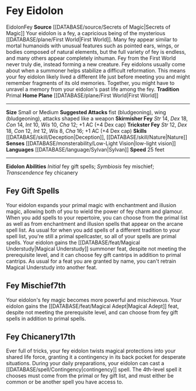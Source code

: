 ﻿---
id: '8'
land_speed: '25'
language:
- '[[DATABASE/language/Sylvan|Sylvan]]'
max_speed: '25'
name: Fey Eidolon
rarity: Common
sense:
- '[[DATABASE/monsterability/Low-Light Vision|low-light vision]]'
size: Small, Medium
skill:
- '[[DATABASE/skill/Deception|Deception]]'
- '[[DATABASE/skill/Nature|Nature]]'
source: '[[DATABASE/source/Secrets of Magic|Secrets of Magic]]'
speed:
- 25 feet
tradition:
- Primal
trait:
- '[[DATABASE/trait/Eidolon|Eidolon]]'
- '[[DATABASE/trait/Fey|Fey]]'
type: Summoner Eidolon

---
# Fey Eidolon

<span class="item-trait">Eidolon</span><span class="item-trait">Fey</span>
**Source** [[DATABASE/source/Secrets of Magic|Secrets of Magic]] 
Your eidolon is a fey, a capricious being of the mysterious [[DATABASE/plane/First World|First World]]. Many fey appear similar to mortal humanoids with unusual features such as pointed ears, wings, or bodies composed of natural elements, but the full variety of fey is endless, and many others appear completely inhuman. Fey from the First World never truly die, instead forming a new creature. Fey eidolons usually come about when a summoner helps stabilize a difficult reformation. This means your fey eidolon likely lived a different life just before meeting you and might remember fragments of its old memories. Together, you might have to unravel a memory from your eidolon's past life among the fey.
**Tradition** Primal
**Home Plane** [[DATABASE/plane/First World|First World]]

---
**Size** Small or Medium
**Suggested Attacks** fist (bludgeoning), wing (bludgeoning), attacks shaped like a weapon
**Skirmisher Fey** _Str_ 14, _Dex_ 18, _Con_ 14, _Int_ 10, _Wis_ 10, _Cha_ 12; +1 AC (+4 Dex cap)
**Trickster Fey** _Str_ 12, _Dex_ 18, _Con_ 12, _Int_ 12, _Wis_ 8, _Cha_ 16; +1 AC (+4 Dex cap)
**Skills** [[DATABASE/skill/Deception|Deception]], [[DATABASE/skill/Nature|Nature]]
**Senses** [[DATABASE/monsterability/Low-Light Vision|low-light vision]]
**Languages** [[DATABASE/language/Sylvan|Sylvan]]
**Speed** 25 feet

---
**Eidolon Abilities** _Initial_ fey gift spells; _Symbiosis_ fey mischief; _Transcendence_ fey chicanery

## Fey Gift Spells

Your eidolon expands your primal magic with enchantment and illusion magic, allowing both of you to wield the power of fey charm and glamour. When you add spells to your repertoire, you can choose from the primal list as well as from enchantment and illusion spells that appear on the arcane spell list. As usual for when you add spells of a different tradition to your spell list, you're still a primal spellcaster, so all of your spells are primal spells.
 Your eidolon gains the [[DATABASE/feat/Magical Understudy|Magical Understudy]] summoner feat, despite not meeting the prerequisite level, and it can choose fey gift cantrips in addition to primal cantrips. As usual for a feat you are granted by name, you can't retrain Magical Understudy into another feat.

## Fey Mischief<span class="item-type">7th</span>

Your eidolon's fey magic becomes more powerful and mischievous. Your eidolon gains the [[DATABASE/feat/Magical Adept|Magical Adept]] feat, despite not meeting the prerequisite level, and can choose from fey gift spells in addition to primal spells.

## Fey Chicanery<span class="item-type">17th</span>

Ever full of tricks, your fey eidolon twists magical protections into your shared life force, granting it a contingency in its back pocket for desperate situations. During your daily preparations, your eidolon can cast a [[DATABASE/spell/Contingency|contingency]] spell. The 4th-level spell it chooses must come from the primal or fey gift list, and must either be common or be another spell you have access to.